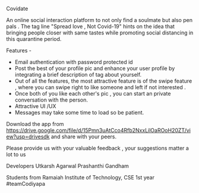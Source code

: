 Covidate 

An online social interaction platform to not only find a soulmate but also pen pals .
The tag line "Spread love , Not Covid-19" hints on the idea that bringing people closer with same tastes while promoting social distancing in this quarantine period.
 
Features - 
- Email authentication with password protected id 
- Post the best of your profile pic and enhance your user profile by integrating a brief description of tag about yourself.
- Out of all the features, the most attractive feature is of the swipe feature , where you can swipe right to like someone and left if not interested .
- Once both of you like each other's pic , you can start an private conversation with the person.
- Attractive UI /UX 
- Messages may take some time to load so be patient.

Download the app from
https://drive.google.com/file/d/15Pmn3uAtCco4Rfb2NxxLilOaROoH20ZT/view?usp=drivesdk
and share with your peers.

Please provide us with your valuable feedback , your suggestions matter a lot to us 

Developers 
Utkarsh Agarwal
Prashanthi Gandham

Students from Ramaiah Institute of Technology, CSE 1st year 
#teamCodiyapa
